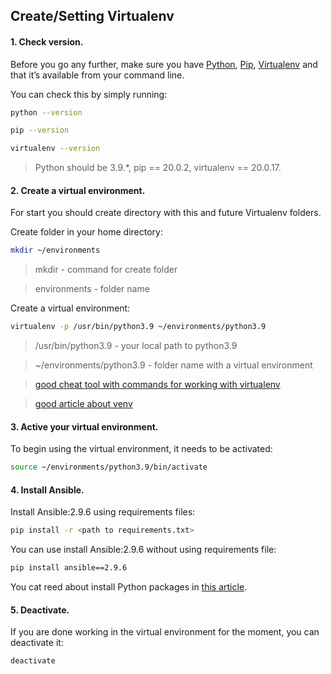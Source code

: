 ## Create/Setting Virtualenv ##

#### 1. Check version. ####

Before you go any further, make sure you have [Python](https://docs.python.org/3.9/), [Pip](https://pip.pypa.io/en/stable/), [Virtualenv](https://virtualenv.pypa.io/en/20.0.17/) and that it’s available from your command line.

 You can check this by simply running:

```sh
python --version
```
```sh
pip --version
```
```sh
virtualenv --version
```

> Python should be 3.9.*, pip == 20.0.2, virtualenv ==	20.0.17.

#### 2. Create a virtual environment. ####

For start you should create directory with this and future Virtualenv folders.

 Create folder in your home directory:

```sh
mkdir ~/environments
```
> mkdir - command for create folder

> environments - folder name

 Create a virtual environment:

```sh
virtualenv -p /usr/bin/python3.9 ~/environments/python3.9
```
> /usr/bin/python3.9 - your local path to python3.9

> ~/environments/python3.9 - folder name with a virtual environment

> [good cheat tool with commands for working with virtualenv](https://gist.github.com/frfahim/73c0fad6350332cef7a653bcd762f08d)

> [good article about venv](https://realpython.com/python-virtual-environments-a-primer/)

#### 3. Active your virtual environment. ####

 To begin using the virtual environment, it needs to be activated:

```sh
source ~/environments/python3.9/bin/activate
```

#### 4. Install Ansible. ####

 Install Ansible:2.9.6 using requirements files:

```sh
pip install -r <path to requirements.txt>
```

 You can use install Ansible:2.9.6 without using requirements file:

```sh
pip install ansible==2.9.6
```

You cat reed about install Python packages in [this article](https://packaging.python.org/en/latest/guides/installing-using-pip-and-virtual-environments/).

#### 5. Deactivate. ####

If you are done working in the virtual environment for the moment, you can deactivate it:

```sh
deactivate
```
